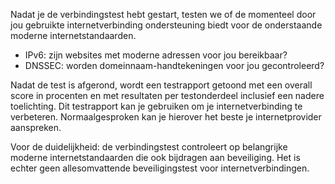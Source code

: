 Nadat je de verbindingstest hebt gestart, testen we of de momenteel door jou gebruikte internetverbinding ondersteuning biedt voor de onderstaande moderne internetstandaarden.
* IPv6: zijn websites met moderne adressen voor jou bereikbaar?
* DNSSEC: worden domeinnaam-handtekeningen voor jou gecontroleerd?

Nadat de test is afgerond, wordt een testrapport getoond met een overall score in procenten en met resultaten per testonderdeel inclusief een nadere toelichting. Dit testrapport kan je gebruiken om je internetverbinding te verbeteren. Normaalgesproken kan je hierover het beste je internetprovider aanspreken.

Voor de duidelijkheid: de verbindingstest controleert op belangrijke moderne internetstandaarden die ook bijdragen aan beveiliging. Het is echter geen allesomvattende beveiligingstest voor internetverbindingen.
